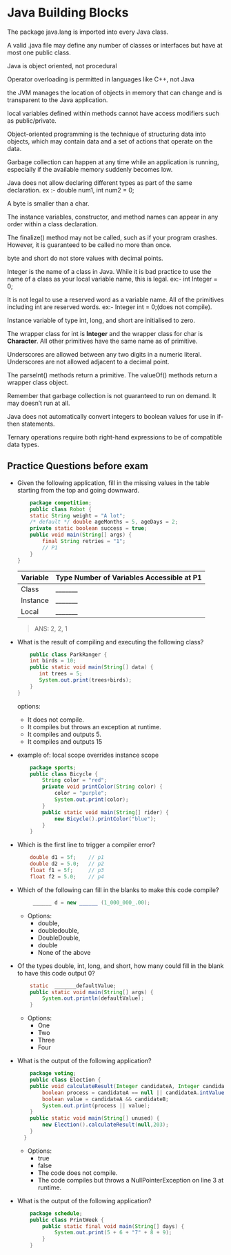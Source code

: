 # Java Building Blocks

The package java.lang is imported into every Java class.

A valid .java file may define any number of classes or interfaces but have at most one public class.

Java is object oriented, not procedural

Operator overloading is permitted in languages like C++, not Java

the JVM manages the location of objects in memory that can change and is transparent to the Java application.

local variables defined within methods cannot have access modifiers such as public/private.

Object-oriented programming is the technique of structuring data into objects, which may contain data and a set of actions that operate on the data.

Garbage collection can happen at any time while an application is running, especially if the available memory suddenly becomes low.

Java does not allow declaring different types as part of the same declaration. ex :- double num1, int num2 = 0;

A byte is smaller than a char.

The instance variables, constructor, and method names can appear in any order within a class declaration.

The finalize() method may not be called, such as if your program crashes. However, it is guaranteed to be called no more than once.

byte and short do not store values with decimal points.

Integer is the name of a class in Java. While it is bad practice to use the name of a class as your local variable name, this is legal. ex:- int Integer = 0;

It is not legal to use a reserved word as a variable name. All of the primitives including int are reserved words. ex:- Integer int = 0;(does not compile).

Instance variable of type int, long, and short are initialised to zero.

The wrapper class for int is **Integer** and the wrapper class for char is **Character**. All other primitives have the same name as of primitive.

Underscores are allowed between any two digits in a numeric literal. Underscores are not allowed adjacent to a decimal point.

The parseInt() methods return a primitive. The valueOf() methods return a wrapper class object.

Remember that garbage collection is not guaranteed to run on demand. It may doesn’t run at all.

Java does not automatically convert integers to boolean values for use in if-then statements.

Ternary operations require both right-hand expressions to be of compatible data types.

## Practice Questions before exam

- Given the following application, fill in the missing values in the table starting from the top and going downward.
    ```java
        package competition;
        public class Robot {
        static String weight = "A lot";
        /* default */ double ageMonths = 5, ageDays = 2;
        private static boolean success = true;
        public void main(String[] args) {
            final String retries = "1";
            // P1
        }
    }
    ```
    | Variable | Type Number of Variables Accessible at P1 |
    | --- | --- |
    | Class | _______ |
    | Instance | _______ |
    | Local | _______ |

    > ANS: 2, 2, 1

- What is the result of compiling and executing the following class?
    ```java
        public class ParkRanger {
        int birds = 10;
        public static void main(String[] data) {
           int trees = 5;
           System.out.print(trees+birds);
        }
    }
    ```
    options:
    - It does not compile.
    - It compiles but throws an exception at runtime.
    - It compiles and outputs 5.
    - It compiles and outputs 15
- example of: local scope overrides instance scope
    ```Java
        package sports;
        public class Bicycle {
            String color = "red";
            private void printColor(String color) {
                color = "purple";
                System.out.print(color);
            }
            public static void main(String[] rider) {
                new Bicycle().printColor("blue");
            }
        }
    ```
- Which is the first line to trigger a compiler error?
    ```java
        double d1 = 5f;    // p1
        double d2 = 5.0;   // p2
        float f1 = 5f;     // p3
        float f2 = 5.0;    // p4
    ```
- Which of the following can fill in the blanks to make this code compile?
    ```java
         ______ d = new ______ (1_000_000_.00);
    ```
  - Options:
    - double,
    - doubledouble,
    - DoubleDouble,
    - double
    - None of the above

- Of the types double, int, long, and short, how many could fill in the blank to have this code output 0?
    ```java
        static  _______defaultValue;
        public static void main(String[] args) {
            System.out.println(defaultValue);
        }
    ```
  - Options:
    - One
    - Two
    - Three
    - Four
- What is the output of the following application?
    ```java
        package voting;
        public class Election {
        public void calculateResult(Integer candidateA, Integer candidateB) {
            boolean process = candidateA == null || candidateA.intValue() < 10;
            boolean value = candidateA && candidateB;
            System.out.print(process || value);
        }
        public static void main(String[] unused) {
            new Election().calculateResult(null,203);
        }
      }
    ```
  - Options:
    - true
    - false
    - The code does not compile.
    - The code compiles but throws a NullPointerException on line 3 at runtime.
- What is the output of the following application?
    ```java
        package schedule;
        public class PrintWeek {
            public static final void main(String[] days) {
                System.out.print(5 + 6 + "7" + 8 + 9);
            }
        }
    ```